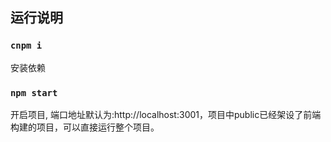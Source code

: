 ## 运行说明

### `cnpm i`

安装依赖

### `npm start`
开启项目, 端口地址默认为:http://localhost:3001，项目中public已经架设了前端构建的项目，可以直接运行整个项目。


